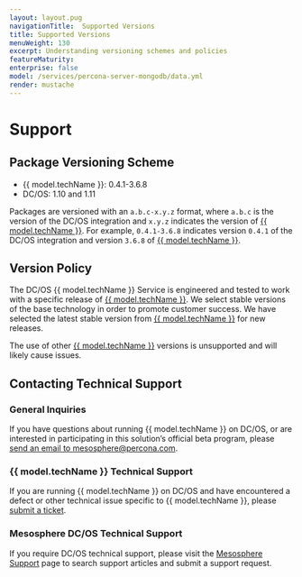 ```yaml
---
layout: layout.pug
navigationTitle:  Supported Versions
title: Supported Versions
menuWeight: 130
excerpt: Understanding versioning schemes and policies
featureMaturity:
enterprise: false
model: /services/percona-server-mongodb/data.yml
render: mustache
---
```


# Support

<a name="package-versioning-scheme"></a>

## Package Versioning Scheme

- {{ model.techName }}: 0.4.1-3.6.8
- DC/OS: 1.10 and 1.11

Packages are versioned with an `a.b.c-x.y.z` format, where `a.b.c` is the version of the DC/OS integration and `x.y.z` indicates the version of [{{ model.techName }}](https://www.percona.com/software/mongo-database/percona-server-for-mongodb). For example, `0.4.1-3.6.8` indicates version `0.4.1` of the DC/OS integration and version `3.6.8` of [{{ model.techName }}](https://www.percona.com/software/mongo-database/percona-server-for-mongodb).

<a name="version-policy"></a>

## Version Policy

The DC/OS {{ model.techName }} Service is engineered and tested to work with a specific release of [{{ model.techName }}](https://www.percona.com/software/mongo-database/percona-server-for-mongodb). We select stable versions of the base technology in order to promote customer success. We have selected the latest stable version from [{{ model.techName }}](https://www.percona.com/software/mongo-database/percona-server-for-mongodb) for new releases.

The use of other [{{ model.techName }}](https://www.percona.com/software/mongo-database/percona-server-for-mongodb) versions is unsupported and will likely cause issues.

<a name="contacting-technical-support"></a>
## Contacting Technical Support

### General Inquiries
If you have questions about running {{ model.techName }} on DC/OS, or are interested in participating in this solution’s official beta program, please [send an email to mesosphere@percona.com](mailto:mesosphere@percona.com).

### {{ model.techName }} Technical Support
If you are running {{ model.techName }} on DC/OS and have encountered a defect or other technical issue specific to {{ model.techName }}, please [submit a ticket](https://jira.percona.com/secure/CreateIssue!default.jspa?pid=12402).

### Mesosphere DC/OS Technical Support
If you require DC/OS technical support, please visit the [Mesosphere Support](https://support.mesosphere.com/s/) page to search support articles and submit a support request.
